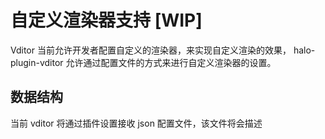 # 自定义渲染器支持 [WIP]

Vditor 当前允许开发者配置自定义的渲染器，来实现自定义渲染的效果，
halo-plugin-vditor 允许通过配置文件的方式来进行自定义渲染器的设置。

## 数据结构

当前 vditor 将通过插件设置接收 json 配置文件，该文件将会描述
